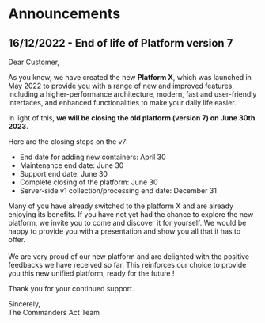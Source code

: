 # Announcements

## 16/12/2022 - End of life of Platform version 7

Dear Customer,

As you know, we have created the new **Platform X**, which was launched in May 2022 to provide you with a range of new and improved features, including a higher-performance architecture, modern, fast and user-friendly interfaces, and enhanced functionalities to make your daily life easier.&#x20;

In light of this, **we will be closing the old platform (version 7) on June 30th 2023**.

Here are the closing steps on the v7:

* End date for adding new containers: April 30
* Maintenance end date: June 30&#x20;
* Support end date: June 30&#x20;
* Complete closing of the platform: June 30&#x20;
* Server-side v1 collection/processing end date: December 31

Many of you have already switched to the platform X and are already enjoying its benefits. If you have not yet had the chance to explore the new platform, we invite you to come and discover it for yourself. We would be happy to provide you with a presentation and show you all that it has to offer.\
\
We are very proud of our new platform and are delighted with the positive feedbacks we have received so far. This reinforces our choice to provide you this new unified platform, ready for the future !

Thank you for your continued support.

Sincerely,\
The Commanders Act Team
